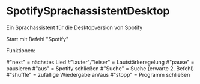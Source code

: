 # SpotifySprachassistentDesktop
Ein Sprachassistent für die Desktopversion von Spotify

Start mit Befehl "Spotify"

Funktionen:

#"next" = nächstes Lied
#"lauter"/"leiser" = Lautstärkeregelung
#"pause" = pausieren
#"aus" = Spotify schließen
#"Suche" = Suche (erwarte 2. Befehl)
#"shuffle" = zufällige Wiedergabe an/aus
#"stopp" = Programm schließen
